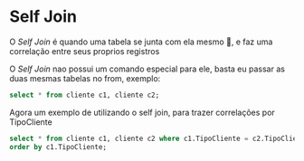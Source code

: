 # Self Join

O *Self Join* é quando uma tabela se junta com ela mesmo 🤯, e faz uma correlação entre seus proprios registros

O *Self Join* nao possui um comando especial para ele, basta eu passar as duas mesmas tabelas no from, exemplo:

```SQL
select * from cliente c1, cliente c2;
```

Agora um exemplo de utilizando o self join, para trazer correlações por TipoCliente

```SQL
select * from cliente c1, cliente c2 where c1.TipoCliente = c2.TipoCliente
order by c1.TipoCliente;
```